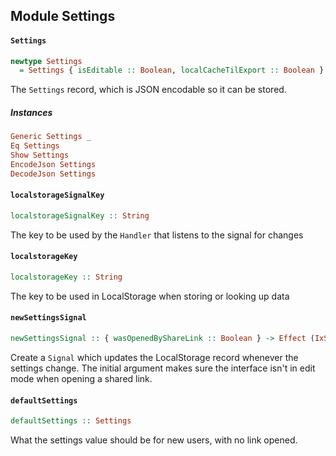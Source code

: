 ## Module Settings

#### `Settings`

``` purescript
newtype Settings
  = Settings { isEditable :: Boolean, localCacheTilExport :: Boolean }
```

The `Settings` record, which is JSON encodable so it can be stored.

##### Instances
``` purescript
Generic Settings _
Eq Settings
Show Settings
EncodeJson Settings
DecodeJson Settings
```

#### `localstorageSignalKey`

``` purescript
localstorageSignalKey :: String
```

The key to be used by the `Handler` that listens to the signal for changes

#### `localstorageKey`

``` purescript
localstorageKey :: String
```

The key to be used in LocalStorage when storing or looking up data

#### `newSettingsSignal`

``` purescript
newSettingsSignal :: { wasOpenedByShareLink :: Boolean } -> Effect (IxSignal (read :: READ, write :: WRITE) Settings)
```

Create a `Signal` which updates the LocalStorage record whenever the settings change.
The initial argument makes sure the interface isn't in edit mode when opening a shared link.

#### `defaultSettings`

``` purescript
defaultSettings :: Settings
```

What the settings value should be for new users, with no link opened.


